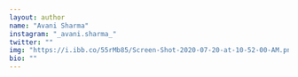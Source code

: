 ```yaml
---
layout: author
name: "Avani Sharma"
instagram: "_avani.sharma_"
twitter: ""
img: "https://i.ibb.co/55rMb85/Screen-Shot-2020-07-20-at-10-52-00-AM.png" 
bio: ""
---
```

